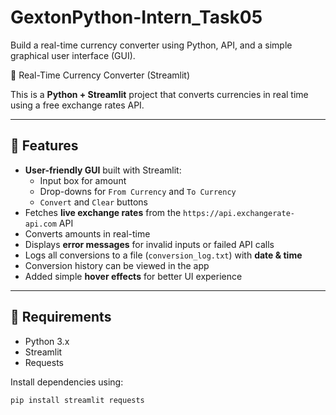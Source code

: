 # GextonPython-Intern_Task05
Build a real-time currency converter using Python, API, and a simple graphical user interface (GUI).

💱 Real-Time Currency Converter (Streamlit)

This is a **Python + Streamlit** project that converts currencies in real time using a free exchange rates API.

---

## 🎯 Features
- **User-friendly GUI** built with Streamlit:
  - Input box for amount
  - Drop-downs for `From Currency` and `To Currency`
  - `Convert` and `Clear` buttons
- Fetches **live exchange rates** from the `https://api.exchangerate-api.com` API
- Converts amounts in real-time
- Displays **error messages** for invalid inputs or failed API calls
- Logs all conversions to a file (`conversion_log.txt`) with **date & time**
- Conversion history can be viewed in the app
- Added simple **hover effects** for better UI experience

---

## 🧰 Requirements
- Python 3.x
- Streamlit
- Requests

Install dependencies using:
```bash
pip install streamlit requests
